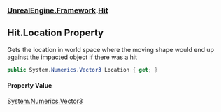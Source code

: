 ### [UnrealEngine.Framework](./UnrealEngine-Framework.md 'UnrealEngine.Framework').[Hit](./Hit.md 'UnrealEngine.Framework.Hit')
## Hit.Location Property
Gets the location in world space where the moving shape would end up against the impacted object if there was a hit  
```csharp
public System.Numerics.Vector3 Location { get; }
```
#### Property Value
[System.Numerics.Vector3](https://docs.microsoft.com/en-us/dotnet/api/System.Numerics.Vector3 'System.Numerics.Vector3')  
